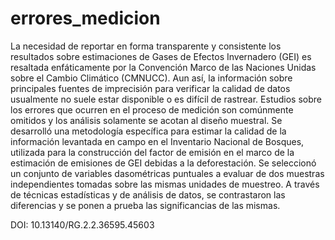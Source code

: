 # errores_medicion
La necesidad de reportar en forma transparente y consistente los resultados sobre estimaciones de Gases de Efectos Invernadero (GEI) es resaltada enfáticamente por la Convención Marco de las Naciones Unidas sobre el Cambio Climático (CMNUCC). Aun así, la información sobre principales fuentes de imprecisión para verificar la calidad de datos usualmente no suele estar disponible o es difícil de rastrear. Estudios sobre los errores que ocurren en el proceso de medición son comúnmente omitidos y los análisis solamente se acotan al diseño muestral. Se desarrolló una metodología específica para estimar la calidad de la información levantada en campo en el Inventario Nacional de Bosques, utilizada para la construcción del factor de emisión en el marco de la estimación de emisiones de GEI debidas a la deforestación. Se seleccionó un conjunto de variables dasométricas puntuales a evaluar de dos muestras independientes tomadas sobre las mismas unidades de muestreo. A través de técnicas estadísticas y de análisis de datos, se contrastaron las diferencias y se ponen a prueba las significancias de las mismas. 

DOI: 10.13140/RG.2.2.36595.45603
